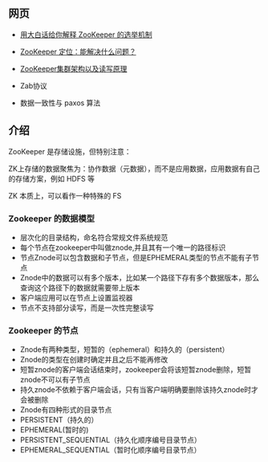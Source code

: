 
## 网页

- [用大白话给你解释 ZooKeeper 的选举机制](http://dockerone.com/article/696772)
- [ZooKeeper 定位：能解决什么问题？](https://ningg.top/zookeeper-positioning/)
- [ZooKeeper集群架构以及读写原理](https://mp.weixin.qq.com/s/F5cS-W4WyuRwc8dGPVy0dQ)

- Zab协议
- 数据一致性与 paxos 算法


## 介绍

ZooKeeper 是存储设施，但特别注意：

ZK上存储的数据聚焦为：协作数据（元数据），而不是应用数据，应用数据有自己的存储方案，例如 HDFS 等

ZK 本质上，可以看作一种特殊的 FS

### Zookeeper 的数据模型

- 层次化的目录结构，命名符合常规文件系统规范
- 每个节点在zookeeper中叫做znode,并且其有一个唯一的路径标识
- 节点Znode可以包含数据和子节点，但是EPHEMERAL类型的节点不能有子节点
- Znode中的数据可以有多个版本，比如某一个路径下存有多个数据版本，那么查询这个路径下的数据就需要带上版本
- 客户端应用可以在节点上设置监视器
- 节点不支持部分读写，而是一次性完整读写

### Zookeeper 的节点

- Znode有两种类型，短暂的（ephemeral）和持久的（persistent）
- Znode的类型在创建时确定并且之后不能再修改
- 短暂znode的客户端会话结束时，zookeeper会将该短暂znode删除，短暂znode不可以有子节点
- 持久znode不依赖于客户端会话，只有当客户端明确要删除该持久znode时才会被删除
- Znode有四种形式的目录节点
- PERSISTENT（持久的）
- EPHEMERAL(暂时的)
- PERSISTENT_SEQUENTIAL（持久化顺序编号目录节点）
- EPHEMERAL_SEQUENTIAL（暂时化顺序编号目录节点）

